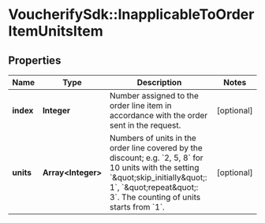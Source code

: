 # VoucherifySdk::InapplicableToOrderItemUnitsItem

## Properties

| Name | Type | Description | Notes |
| ---- | ---- | ----------- | ----- |
| **index** | **Integer** | Number assigned to the order line item in accordance with the order sent in the request. | [optional] |
| **units** | **Array&lt;Integer&gt;** | Numbers of units in the order line covered by the discount; e.g. &#x60;2, 5, 8&#x60; for 10 units with the setting &#x60;\&quot;skip_initially\&quot;: 1&#x60;, &#x60;\&quot;repeat\&quot;: 3&#x60;. The counting of units starts from &#x60;1&#x60;. | [optional] |

